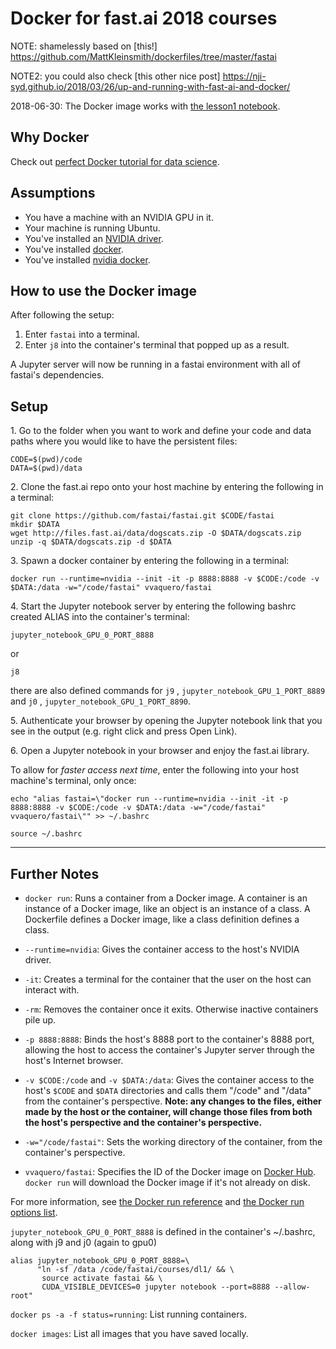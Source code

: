 # Docker for fast.ai 2018 courses

NOTE: shamelessly based on [this!] https://github.com/MattKleinsmith/dockerfiles/tree/master/fastai

NOTE2: you could also check [this other nice post] https://nji-syd.github.io/2018/03/26/up-and-running-with-fast-ai-and-docker/ 

2018-06-30: The Docker image works with [the lesson1 notebook](https://github.com/fastai/fastai/blob/master/courses/dl1/lesson1.ipynb).


## Why Docker

Check out [perfect Docker tutorial for data science](https://towardsdatascience.com/how-docker-can-help-you-become-a-more-effective-data-scientist-7fc048ef91d5).

## Assumptions

- You have a machine with an NVIDIA GPU in it.
- Your machine is running Ubuntu.
- You've installed an [NVIDIA driver](http://www.nvidia.com/Download/index.aspx).
- You've installed [docker](https://docs.docker.com/engine/installation/linux/docker-ce/ubuntu/).
- You've installed [nvidia docker](https://github.com/NVIDIA/nvidia-docker).

## How to use the Docker image

After following the setup:

1. Enter `fastai` into a terminal.
2. Enter `j8` into the container's terminal that popped up as a result.

A Jupyter server will now be running in a fastai environment with all of fastai's dependencies.

## Setup

1\. Go to the folder when you want to work and define your code and data paths where you would like to have the persistent files:

```
CODE=$(pwd)/code
DATA=$(pwd)/data
```

2\. Clone the fast.ai repo onto your host machine by entering the following in a terminal:

```
git clone https://github.com/fastai/fastai.git $CODE/fastai
mkdir $DATA
wget http://files.fast.ai/data/dogscats.zip -O $DATA/dogscats.zip
unzip -q $DATA/dogscats.zip -d $DATA
```

3\. Spawn a docker container by entering the following in a terminal:

`docker run --runtime=nvidia --init -it -p 8888:8888 -v $CODE:/code -v $DATA:/data -w="/code/fastai" vvaquero/fastai`

4\. Start the Jupyter notebook server by entering the following bashrc created ALIAS into the container's terminal:

`jupyter_notebook_GPU_0_PORT_8888`

or

`j8`

there are also defined commands for `j9` , `jupyter_notebook_GPU_1_PORT_8889`  and `j0` , `jupyter_notebook_GPU_1_PORT_8890`.

5\. Authenticate your browser by opening the Jupyter notebook link that you see in the output (e.g. right click and press Open Link).  

6\. Open a Jupyter notebook in your browser and enjoy the fast.ai library.


To allow for *faster access next time*, enter the following into your host machine's terminal, only once:

`echo "alias fastai=\"docker run --runtime=nvidia --init -it -p 8888:8888 -v $CODE:/code -v $DATA:/data -w="/code/fastai" vvaquero/fastai\"" >> ~/.bashrc`

`source ~/.bashrc`

---



## Further Notes

- `docker run`: Runs a container from a Docker image. A container is an instance of a Docker image, like an object is an instance of a class. A Dockerfile defines a Docker image, like a class definition defines a class.

- `--runtime=nvidia`: Gives the container access to the host's NVIDIA driver.

- `-it`: Creates a terminal for the container that the user on the host can interact with.

- `-rm`: Removes the container once it exits. Otherwise inactive containers pile up.

- `-p 8888:8888`: Binds the host's 8888 port to the container's 8888 port, allowing the host to access the container's Jupyter server through the host's Internet browser.

- `-v $CODE:/code` and `-v $DATA:/data`: Gives the container access to the host's `$CODE` and `$DATA` directories and calls them "/code" and "/data" from the container's perspective. **Note: any changes to the files, either made by the host or the container, will change those files from both the host's perspective and the container's perspective.**

- `-w="/code/fastai"`: Sets the working directory of the container, from the container's perspective.

- `vvaquero/fastai`: Specifies the ID of the Docker image on [Docker Hub](https://hub.docker.com/). `docker run` will download the Docker image if it's not already on disk.

For more information, see [the Docker run reference](https://docs.docker.com/engine/reference/run/) and [the Docker run options list](https://docs.docker.com/engine/reference/commandline/run/).


`jupyter_notebook_GPU_0_PORT_8888` is defined in the container's ~/.bashrc, along with j9 and j0 (again to gpu0)

```
alias jupyter_notebook_GPU_0_PORT_8888=\
      "ln -sf /data /code/fastai/courses/dl1/ && \
       source activate fastai && \
       CUDA_VISIBLE_DEVICES=0 jupyter notebook --port=8888 --allow-root"
```

`docker ps -a -f status=running`: List running containers.  

`docker images`: List all images that you have saved locally.
